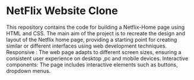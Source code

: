 # NetFlix Website Clone
This repository contains the code for building a Netflix-Home page using HTML and CSS.
The main aim of the project is to recreate the design and layout of the Netflix home page, providing a starting point for creating similar or different interfaces using web development techniques.
Responsive : The web page adapts to different screen sizes, ensuring a consistent user experience on desktop ,pc and mobile devices.
Interactive components: The page includes interactive elements such as buttons, dropdown menus.
